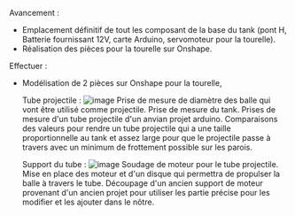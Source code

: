Avancement :
  - Emplacement définitif de tout les composant de la base du tank (pont H, Batterie fournissant 12V, carte Arduino, servomoteur pour la tourelle).
  - Réalisation des pièces pour la tourelle sur Onshape.

Effectuer :
  - Modélisation de 2 pièces sur Onshape pour la tourelle,

    
    Tube projectile :
    ![image](https://github.com/bogwee/ProjetArduino/assets/134391638/dfa62312-0fb6-4e6e-94cc-7cefd9eeeb79)
Prise de mesure de diamètre des balle qui vont être utilisé comme projectile.
Prise de mesure du tank.
Prises de mesure d'un tube projectile d'un anvian projet arduino.
Comparaisons des valeurs pour rendre un tube projectile qui a une taille proportionnelle au tank et assez large pour que le projectile passe à travers avec un minimum de frottement possible sur les parois.

    
    Support du tube :
![image](https://github.com/bogwee/ProjetArduino/assets/134391638/3c8841c2-4ac1-4f68-8e2c-e21f397dbad3)
Soudage de moteur pour le tube projectile.
Mise en place des moteur et d'un disque qui permettra de propulser la balle à travers le tube.
Découpage d'un ancien support de moteur provenant d'un ancien projet pour utiliser les partie précise pour les modifier et les ajouter dans le nôtre.
